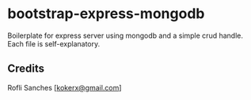 # bootstrap-express-mongodb

Boilerplate for express server using mongodb and a simple crud handle.
Each file is self-explanatory.

## Credits

Rofli Sanches [kokerx@gmail.com]